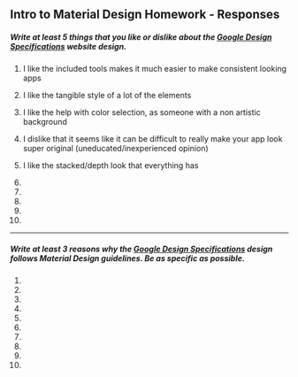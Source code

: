 ## Intro to Material Design Homework - Responses


##### Write at least 5 things that you like or dislike about the [Google Design Specifications](https://www.google.com/design/spec/material-design/introduction.html) website design.

1. I like the included tools makes it much easier to make consistent looking apps		

2. I like the tangible style of a lot of the elements

3. I like the help with color selection, as someone with a non artistic background

4. I dislike that it seems like it can be difficult to really make your app look super original (uneducated/inexperienced opinion)

5. I like the stacked/depth look that everything has

6.

7.

8.

9.

10.

---

##### Write at least 3 reasons why the [Google Design Specifications](https://www.google.com/design/spec/material-design/introduction.html) design follows Material Design guidelines. Be as specific as possible.

1.

2.

3.

4.

5.

6.

7.

8.

9.

10. 

